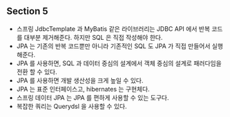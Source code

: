 ## Section 5

- 스프링 JdbcTemplate 과 MyBatis 같은 라이브러리는 JDBC API 에서 반복 코드를 대부분 제거해준다. 하지만 SQL 은 직접 작성해야 한다.
- JPA 는 기존의 반복 코드뿐만 아니라 기존적인 SQL 도 JPA 가 직접 만들어서 실행해준다.
- JPA 를 사용하면, SQL 과 데이터 중심의 설계에서 객체 중심의 설계로 패러다임을 전환 할 수 있다.
- JPA 를 사용하면 개발 생산성을 크게 높일 수 있다.
- JPA 는 표준 인터페이스고, hibernates 는 구현체다.
- 스프링 데이터 JPA 는 JPA 를 편하게 사용할 수 있는 도구다.
- 복잡한 쿼리는 Querydsl 을 사용할 수 있다. 